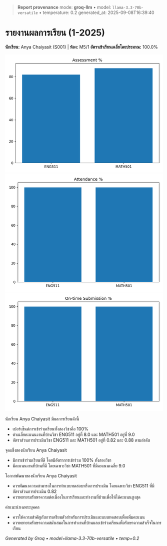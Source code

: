 > **Report provenance**
> mode: **groq-llm** • model: `llama-3.3-70b-versatile` • temperature: 0.2
> generated_at: 2025-09-08T16:39:40

# รายงานผลการเรียน (1-2025)
**นักเรียน:** Anya Chaiyasit (S001)  |  **ห้อง:** M5/1
**อัตราเข้าเรียนเฉลี่ยโดยประมาณ:** 100.0%

![assess](out/assess.png)
![attendance](out/attendance.png)
![ontime](out/ontime.png)

นักเรียน Anya Chaiyasit มีผลการเรียนดังนี้

- เปอร์เซ็นต์การเข้าร่วมเรียนทั้งสองวิชาคือ 100%
- ค่าเฉลี่ยคะแนนงานที่บ้านวิชา ENG511 อยู่ที่ 8.0 และ MATH501 อยู่ที่ 9.0
- อัตราส่วนการประเมินวิชา ENG511 และ MATH501 อยู่ที่ 0.82 และ 0.88 ตามลำดับ

จุดแข็งของนักเรียน Anya Chaiyasit
- มีการเข้าร่วมเรียนที่ดี โดยมีอัตราการเข้าร่วม 100% ทั้งสองวิชา
- มีคะแนนงานที่บ้านที่ดี โดยเฉพาะวิชา MATH501 ที่มีคะแนนเฉลี่ย 9.0

โอกาสพัฒนาของนักเรียน Anya Chaiyasit
- ควรพัฒนาความสามารถในการทำแบบทดสอบหรือการประเมิน โดยเฉพาะวิชา ENG511 ที่มีอัตราส่วนการประเมิน 0.82
- ควรพยายามรักษาความต่อเนื่องในการเรียนและทำงานที่บ้านเพื่อให้ได้คะแนนสูงสุด

คำแนะนำเฉพาะบุคคล
- ควรให้ความสำคัญกับการเตรียมตัวสำหรับการประเมินและแบบทดสอบเพื่อเพิ่มคะแนน
- ควรพยายามรักษาความสม่ำเสมอในการทำงานที่บ้านและเข้าร่วมเรียนเพื่อรักษาความสำเร็จในการเรียน

_Generated by Groq • model=llama-3.3-70b-versatile • temp=0.2_